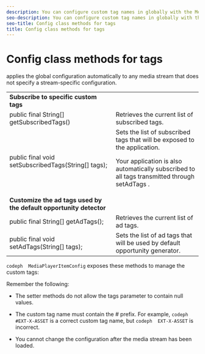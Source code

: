 ```yaml
---
description: You can configure custom tag names in globally with the MediaPlayerItemConfig class.
seo-description: You can configure custom tag names in globally with the MediaPlayerItemConfig class.
seo-title: Config class methods for tags
title: Config class methods for tags
---
```


# Config class methods for tags

applies the global configuration automatically to any media stream that does not specify a stream-specific configuration.

<table id="table_B37A6C75270D47BC99258F2884AD6905"> 
 <tgroup cols="2"> 
  <colspec colnum="1" colname="col1" colwidth="*" /> 
  <colspec colnum="2" colname="col2" colwidth="*" /> 
  <tbody> 
   <tr> 
    <td namest="col1" nameend="col2"> <b>Subscribe to specific custom tags</b> </td> 
   </tr> 
   <tr> 
    <td colname="col1"> <span class="codeph"> public final String[] getSubscribedTags() </span> </td> 
    <td colname="col2"> Retrieves the current list of subscribed tags. </td> 
   </tr> 
   <tr> 
    <td colname="col1"> <span class="codeph"> public final void setSubscribedTags(String[] tags); </span> </td> 
    <td colname="col2"> Sets the list of subscribed tags that will be exposed to the application. <p>Your application is also automatically subscribed to all tags transmitted through <span class="codeph"> setAdTags </span>. </p> </td> 
   </tr> 
   <tr> 
    <td namest="col1" nameend="col2"> <b>Customize the ad tags used by the default opportunity detector</b> </td> 
   </tr> 
   <tr> 
    <td colname="col1"> <span class="codeph"> public final String[] getAdTags(); </span> </td> 
    <td colname="col2"> Retrieves the current list of ad tags. </td> 
   </tr> 
   <tr> 
    <td colname="col1"> <span class="codeph"> public final void setAdTags(String[] tags); </span> </td> 
    <td colname="col2"> Sets the list of ad tags that will be used by default opportunity generator. </td> 
   </tr> 
  </tbody> 
 </tgroup> 
</table>

`codeph  MediaPlayerItemConfig` exposes these methods to manage the custom tags:

Remember the following:
* The setter methods do not allow the tags parameter to contain null values.
  
  
  
* The custom tag name must contain the # prefix.
  For example, `codeph  #EXT-X-ASSET` is a correct custom tag name, but `codeph  EXT-X-ASSET` is incorrect.
  
  
* You cannot change the configuration after the media stream has been loaded.


